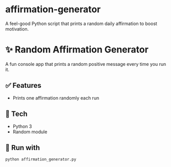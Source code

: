 # affirmation-generator
A feel-good Python script that prints a random daily affirmation to boost motivation.
# ✨ Random Affirmation Generator

A fun console app that prints a random positive message every time you run it.

## ✅ Features
- Prints one affirmation randomly each run

## 🔧 Tech
- Python 3
- Random module

## 📁 Run with

```bash
python affirmation_generator.py
